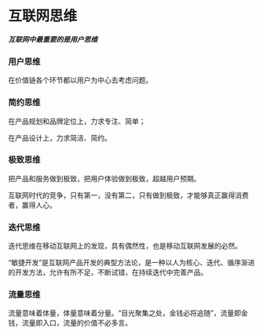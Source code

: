 # 互联网思维

***互联网中最重要的是用户思维***



### 用户思维

在价值链各个环节都以用户为中心去考虑问题。



### 简约思维

在产品规划和品牌定位上，力求专注、简单；

在产品设计上，力求简洁、简约。



### 极致思维

把产品和服务做到极致，把用户体验做到极致，超越用户预期。

互联网时代的竞争，只有第一，没有第二，只有做到极致，才能够真正赢得消费者，赢得人心。



### 迭代思维

迭代思维在移动互联网上的发现，具有偶然性，也是移动互联网发展的必然。

“敏捷开发”是互联网产品开发的典型方法论，是一种以人为核心、迭代、循序渐进的开发方法，允许有所不足，不断试错，在持续迭代中完善产品。



### 流量思维

流量意味着体量，体量意味着分量。“目光聚集之处，金钱必将追随”，流量即金钱，流量即入口，流量的价值不必多言。